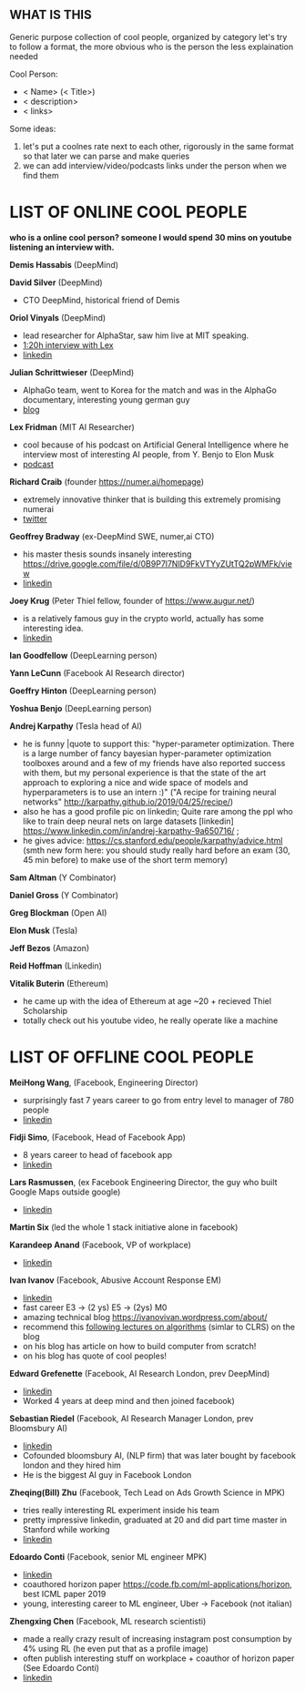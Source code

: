## WHAT IS THIS
Generic purpose collection of cool people, organized by category
let's try to follow a format, the more obvious who is the person the less explaination needed

Cool Person:
- < Name> (< Title>)
- < description>
- < links>

Some ideas:
1. let's put a coolnes rate next to each other, rigorously in the same format so that later we can parse and make queries
2. we can add interview/video/podcasts links under the person when we find them

LIST OF ONLINE COOL PEOPLE
====
**who is a online cool person? someone I would spend 30 mins on youtube listening an interview with.**

**Demis Hassabis** (DeepMind)

**David Silver** (DeepMind)
- CTO DeepMind, historical friend of Demis

**Oriol Vinyals** (DeepMind)
- lead researcher for AlphaStar, saw him live at MIT speaking.
- [1:20h interview with Lex](https://www.youtube.com/watch?v=Kedt2or9xlo)
- [linkedin](https://www.linkedin.com/in/oriol-vinyals-00b3366/?originalSubdomain=uju)

**Julian Schrittwieser** (DeepMind)
- AlphaGo team, went to Korea for the match and was in the AlphaGo documentary, interesting young german guy
- [blog](http://www.furidamu.org/)

**Lex Fridman** (MIT AI Researcher)
- cool because of his podcast on Artificial General Intelligence where he interview most of interesting AI people, from Y. Benjo to Elon Musk
- [podcast](https://lexfridman.com/ai/)

**Richard Craib** (founder https://numer.ai/homepage)
- extremely innovative thinker that is building this extremely promising numerai
- [twitter](https://twitter.com/richardcraib)

**Geoffrey Bradway** (ex-DeepMind SWE, numer,ai CTO)
- his master thesis sounds insanely interesting https://drive.google.com/file/d/0B9P7l7NlD9FkVTYyZUtTQ2pWMFk/view
- [linkedin](https://www.linkedin.com/in/geoffrey-bradway-68115683/)

**Joey Krug** (Peter Thiel fellow, founder of https://www.augur.net/)
- is a relatively famous guy in the crypto world, actually has some interesting idea.
- [linkedin](https://www.linkedin.com/in/joeykrug/)

**Ian Goodfellow** (DeepLearning person) 

**Yann LeCunn** (Facebook AI Research director) 

**Goeffry Hinton** (DeepLearning person) 

**Yoshua Benjo** (DeepLearning person) 

**Andrej Karpathy** (Tesla head of AI)
- he is funny 
  |quote to support this: "hyper-parameter optimization. There is a large number of fancy bayesian hyper-parameter optimization toolboxes around and a few of my friends have also reported success with them, but my personal experience is that the state of the art approach to exploring a nice and wide space of models and hyperparameters is to use an intern :)"
 ("A recipe for training neural networks" http://karpathy.github.io/2019/04/25/recipe/)
 - also he has a good profile pic on linkedin; Quite rare among the ppl who like to train deep neural nets on large datasets
 [linkedin] https://www.linkedin.com/in/andrej-karpathy-9a650716/ ; 
 - he gives advice: https://cs.stanford.edu/people/karpathy/advice.html (smth new form here: you should study really hard before an exam (30, 45 min before) to make use of the short term memory)

**Sam Altman** (Y Combinator)

**Daniel Gross** (Y Combinator)

**Greg Blockman** (Open AI)

**Elon Musk** (Tesla)

**Jeff Bezos** (Amazon)

**Reid Hoffman** (Linkedin)

**Vitalik Buterin** (Ethereum)
- he came up with the idea of Ethereum at age ~20 + recieved Thiel Scholarship
- totally check out his youtube video, he really operate like a machine

LIST OF OFFLINE COOL PEOPLE
=======
**MeiHong Wang**, (Facebook, Engineering Director)
- surprisingly fast 7 years career to go from entry level to manager of 780 people
- [linkedin](https://www.linkedin.com/in/meihong/)

**Fidji Simo**, (Facebook, Head of Facebook App)
- 8 years career to head of facebook app
- [linkedin](https://www.linkedin.com/in/fidjisimo/)

**Lars Rasmussen**, (ex Facebook Engineering Director, the guy who built Google Maps outside google)
- [linkedin](https://www.linkedin.com/in/larserasmussen/)

**Martin Six** (led the whole 1 stack initiative alone in facebook)

**Karandeep Anand** (Facebook, VP of workplace)
- [linkedin](https://www.linkedin.com/in/karandeep/)

**Ivan Ivanov** (Facebook, Abusive Account Response EM)
- [linkedin](https://uk.linkedin.com/in/ivan-ivanov-83a13517)
- fast career E3 -> (2 ys) E5 -> (2ys) M0
- amazing technical blog https://ivanovivan.wordpress.com/about/
- recommend this [following lectures on algorithms](https://ivanovivan.wordpress.com/2010/08/03/project-sicp-the-rationale/) (simlar to CLRS) on the blog 
- on his blog has article on how to build computer from scratch!
- on his blog has quote of cool peoples!

**Edward Grefenette** (Facebook, AI Research London, prev DeepMind)
- [linkedin](https://www.linkedin.com/in/egrefen/)
- Worked 4 years at deep mind and then joined facebook)

**Sebastian Riedel** (Facebook, AI Research Manager London, prev Bloomsbury AI)
- [linkedin](https://www.linkedin.com/in/riedel/)
- Cofounded bloomsbury AI, (NLP firm) that was later bought by facebook london and they hired him
- He is the biggest AI guy in Facebook London

**Zheqing(Bill) Zhu** (Facebook, Tech Lead on Ads Growth Science in MPK)
- tries really interesting RL experiment inside his team
- pretty impressive linkedin, graduated at 20 and did part time master in Stanford while working
- [linkedin](https://www.linkedin.com/in/zheqingzhubill/)

**Edoardo Conti** (Facebook, senior ML engineer MPK)
- [linkedin](https://www.linkedin.com/in/edoardoconti/)
- coauthored horizon paper https://code.fb.com/ml-applications/horizon, best ICML paper 2019
- young, interesting career to ML engineer, Uber -> Facebook (not italian)

**Zhengxing Chen** (Facebook, ML research scientisti)
- made a really crazy result of increasing instagram post consumption by 4% using RL
(he even put that as a profile image)
- often publish interesting stuff on workplace + coauthor of horizon paper (See Edoardo Conti)
- [linkedin](https://www.linkedin.com/in/zhengxing-chen-1797464b/)





